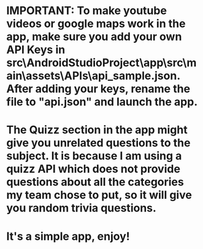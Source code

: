 # IMPORTANT: To make youtube videos or google maps work in the app, make sure you add your own API Keys in src\AndroidStudioProject\app\src\main\assets\APIs\api_sample.json. After adding your keys, rename the file to "api.json" and launch the app.

 # The Quizz section in the app might give you unrelated questions to the subject. It is because I am using a quizz API which does not provide questions about all the categories my team chose to put, so it will give you random trivia questions.
 
# It's a simple app, enjoy!
 
